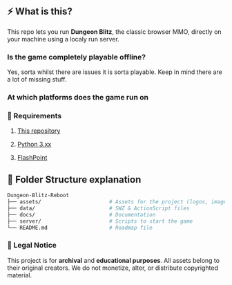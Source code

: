 ## ⚡ What is this?

 This repo lets you run **Dungeon Blitz**, the classic browser MMO, directly on your machine using a localy run server. 

### Is the game completely playable offline?

Yes, sorta whilst there are issues it is sorta playable. Keep in mind there are a lot of missing stuff.

### At which platforms does the game run on

### 🧰 Requirements

1. [This repository](https://github.com/minesa-org/flash-reboot/archive/refs/heads/main.zip)
 
2. [Python 3.xx](https://python.org/downloads)

3. [FlashPoint](https://flashpointarchive.org/downloads)

## 📁 Folder Structure explanation

```sh
Dungeon-Blitz-Reboot
├── assets/                      # Assets for the project (logos, images..)
├── data/                        # SWZ & ActionScript files
├── docs/                        # Documentation
├── server/                      # Scripts to start the game
└── README.md                    # Roadmap file
```

### 📜 Legal Notice

This project is for **archival** and **educational purposes**. All assets belong to their original creators. We do not monetize, alter, or distribute copyrighted material.
